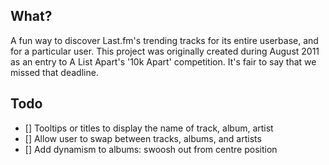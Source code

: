 ## What?

A fun way to discover Last.fm's trending tracks for its entire userbase, and for a particular user. This project was originally created during August 2011 as an entry to A List Apart's '10k Apart' competition. It's fair to say that we missed that deadline.

## Todo
- [] Tooltips or titles to display the name of track, album, artist
- [] Allow user to swap between tracks, albums, and artists 
- [] Add dynamism to albums: swoosh out from centre position